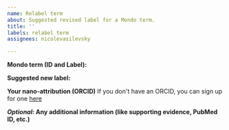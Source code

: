 ```yaml
---
name: Relabel term
about: Suggested revised label for a Mondo term.
title: ''
labels: relabel term
assignees: nicolevasilevsky

---
```


**Mondo term (ID and Label):**


**Suggested new label:**


**Your nano-attribution (ORCID)**
If you don't have an ORCID, you can sign up for one [here](https://orcid.org/)


**_Optional_: Any additional information (like supporting evidence, PubMed ID, etc.)**

